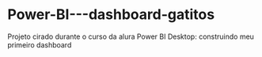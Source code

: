 # Power-BI---dashboard-gatitos
Projeto cirado durante o curso da alura Power BI Desktop: construindo meu primeiro dashboard
